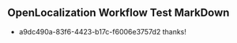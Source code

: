 ## OpenLocalization Workflow Test MarkDown
* a9dc490a-83f6-4423-b17c-f6006e3757d2 thanks!

<!--HONumber=Aug16_HO2-->


